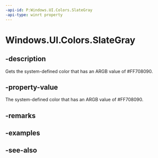 ```yaml
---
-api-id: P:Windows.UI.Colors.SlateGray
-api-type: winrt property
---
```


<!-- Property syntax
public Windows.UI.Color SlateGray { get; }
-->

# Windows.UI.Colors.SlateGray

## -description

Gets the system-defined color that has an ARGB value of #FF708090.



## -property-value

The system-defined color that has an ARGB value of #FF708090.

## -remarks

## -examples

## -see-also
